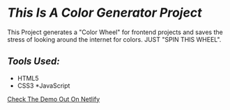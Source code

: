 # *This Is A Color Generator Project*

This Project generates a "Color Wheel" for frontend projects and saves the stress of looking around the internet for colors. JUST "SPIN THIS WHEEL".

## *Tools Used:*
* HTML5
* CSS3
*JavaScript

[Check The Demo Out On Netlify](https://blissful-payne-3224dd.netlify.app/)

